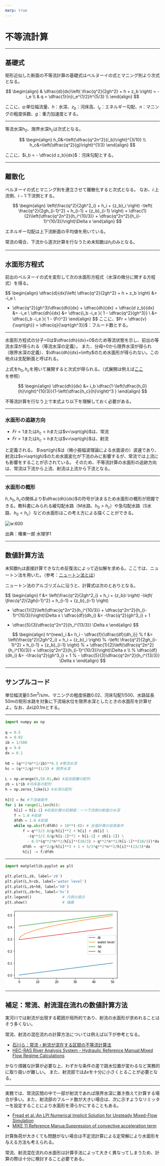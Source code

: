 ```yaml
---
marp: true
---
```


# 不等流計算

---

## 基礎式

矩形近似した断面の不等流計算の基礎式はベルヌーイの式とマニング則より次式となる。

$$
\begin{align}
& \dfrac{d}{dx}\left( \frac{q^2}{2gh^2} + h + z_b \right) = -i_e \\
& q = \dfrac{1}{n}i_e^{1/2}h^{5/3} \\
\end{align}
$$

ここに、$q$:単位幅流量、$h$：水深、$z_b$：河床高、$i_e$：エネルギー勾配、$n$：マニングの粗度係数、$g$：重力加速度とする。

---

等流水深$h_0$、限界水深$h_c$は次式となる。

$$
\begin{align}
h_0&=\left(\dfrac{q^2n^2}{i_b}\right)^{3/10} \\
h_c&=\left(\dfrac{q^2}{g}\right)^{1/3}
\end{align}
$$

ここに、$i_b = - \dfrac{d z_b}{dx}$：河床勾配とする。

---

## 離散化

ベルヌーイの式とマニング則を連立させて離散化すると次式となる。
なお、$i$:上流側、$i-1$:下流側とする。

$$
\begin{align}
\left(\frac{q^2}{2gh^2_i} + h_i + {z_b}_i \right) 
-\left( \frac{q^2}{2gh_{i-1}^2} + h_{i-1} + {z_b}_{i-1} \right) 
= \dfrac{1}{2}\left(\dfrac{q^2n^2}{h_i^{10/3}} + \dfrac{q^2n^2}{h_{i-1}^{10/3}}\right)\Delta x
\end{align}
$$

エネルギー勾配は上下流断面の平均値を用いている。

常流の場合、下流から逐次計算を行なうため未知数は$h_i$のみとなる。

---

## 水面形方程式

前出のベルヌーイの式を変形して次の水面形方程式（水深の微分に関する方程式）を得る。

$$
\begin{align}
 \dfrac{d}{dx}\left( \dfrac{q^2}{2gh^2} + h + z_b \right) &= -i_e \\
- \dfrac{q^2}{gh^3}\dfrac{dh}{dx} + \dfrac{dh}{dx} + \dfrac{d z_b}{dx} &= -i_e \\
\dfrac{dh}{dx} &= \dfrac{i_b -i_e }{ 1 - \dfrac{q^2}{gh^3}}  \\
 &= \dfrac{i_b -i_e }{ 1 - {Fr}^2} 
\end{align}
$$
ここに、$Fr = \dfrac{v}{\sqrt{gh}} = \dfrac{q}{\sqrt{gh^3}}$：フルード数とする。


---

水面形方程式の分子=0は$\dfrac{dh}{dx}=0$のため等流状態を示し、前出の等流水深が得られる（等流水深の定義）。
また、分母=0から限界水深が得られ（限界水深の定義）、$\dfrac{dh}{dx}=\infty$のため水面形が得られない。この地点は支配断面と呼ばれる。


上式を$h_0,h_c$を用いて展開すると次式が得られる。（式展開は例えば[ここ](https://sites.google.com/view/senmitsu/%E6%B0%B4%E5%B7%A5%E7%B3%BB/6-6-%E9%96%8B%E6%B0%B4%E8%B7%AF%E3%81%AE%E4%B8%8D%E7%AD%89%E6%B5%81)を参照）


$$
\begin{align}
\dfrac{dh}{dx} &= i_b \dfrac{1-\left(\dfrac{h_0}{h}\right)^{10/3}}{1-\left(\dfrac{h_c}{h}\right)^3 }
\end{align}
$$

不等流計算を行なう上で本式より以下を理解しておく必要がある。

---

### 水面形の追跡方向
 - $Fr<1$または$h_c<h$または$v<\sqrt{gh}$は、常流
 - $Fr>1$または$h_c>h$または$v>\sqrt{gh}$は、射流
 
 と定義される。
 $\sqrt{gh}$は（微小振幅波理論による水面波の）波速であり、射流は$v>\sqrt{gh}$のため水面変化が下流のみに影響するが、常流では上流にも影響をすることが示されている。
そのため、不等流計算の水面形の追跡方向は、常流は下流から上流、射流は上流から下流となる。


---

### 水面形の概形

$h,h_0,h_c$の関係より$\dfrac{dh}{dx}$の符号が決まるため水面形の概形が把握できる。教科書にみられる緩勾配水路（M水路、$h_0>h_c$）や急勾配水路（S水路、$h_0<h_c$）などの水面形はこの考え方による描くことができる。


![w:600](https://computational-sediment-hyd.github.io/NonUniformFlowModelUsingPython/01_NonUniformFlow01/ref/fig01.jpg)

出典：椿東一郎 水理学1


---

## 数値計算方法

未知数$h_i$は直接計算できなため反復法によって近似解を求める。ここでは、ニュートン法を用いた。（参考：[ニュートン法とは](https://ja.wikipedia.org/wiki/%E3%83%8B%E3%83%A5%E3%83%BC%E3%83%88%E3%83%B3%E6%B3%95)）

ニュートン法のアルゴリズムに沿うと、計算式は次のとおりとなる。

$$
\begin{align}
f &= \left(\frac{q^2}{2gh^2_i} + h_i + {z_b}_i \right) 
-\left( \frac{q^2}{2gh_{i-1}^2} + h_{i-1} + {z_b}_{i-1} \right) 
 - \dfrac{1}{2}\left(\dfrac{q^2n^2}{h_i^{10/3}} + \dfrac{q^2n^2}{h_{i-1}^{10/3}}\right)\Delta x \\
\dfrac{df}{dh_i} &= -\frac{q^2}{gh^3_i} + 1 
+ \dfrac{5}{3}\dfrac{q^2n^2}{h_i^{13/3}} \Delta x
\end{align}
$$

$$
\begin{align}
h^{new}_i &= h_i - \dfrac{f}{\dfrac{df}{dh_i}}
% f &= \left(\frac{q^2}{2gh^2_i} + h_i + {z_b}_i \right) 
% -\left( \frac{q^2}{2gh_{i-1}^2} + h_{i-1} + {z_b}_{i-1} \right) 
%  + \dfrac{1}{2}\left(\dfrac{q^2n^2}{h_i^{10/3}} + \dfrac{q^2n^2}{h_{i-1}^{10/3}}\right)\Delta x \\
% \dfrac{df}{dh_i} &= -\frac{q^2}{gh^3_i} + 1 
% - \dfrac{5}{3}\dfrac{q^2n^2}{h_i^{13/3}} \Delta x
\end{align}
$$

---

## サンプルコード

単位幅流量0.5$\mathrm{m^3/s/m}$、マニングの粗度係数0.02、河床勾配1/500、水路延長50$\mathrm{m}$の矩形水路を対象に下流端水位を限界水深としたときの水面形を計算せよ。なお、$\Delta x$は0.1$\mathrm{m}$とする。

---

```python
import numpy as np

q = 0.5
n = 0.02
ib = 1/500
g = 9.8
dx = 0.1

h0 = (q**2*n**2/ib)**0.3 #等流水深
hc = (q**2/g)**(1/3) # 限界水深

L = np.arange(0,50.01,dx) #追加距離の配列
zb = L*ib #河床高の配列
h = np.zeros_like(L) #水深の配列

h[0] = hc #下流端条件
for i in range(1,len(h)):
    h[i] = h[i-1] #収束計算の初期値：一つ下流側の断面の水深
    f = 1.0 #仮値
    dfdh = 1.0 #仮値
    while np.abs(f/dfdh) > 10**(-8): # 反復計算の収束条件
        f = q**2/2.0/g/h[i]**2 + h[i] + zb[i] \
          -(q**2/2.0/g/h[i-1]**2 + h[i-1] + zb[i-1]) \
          - 0.5*(q**2*n**2/h[i]**(10/3) + q**2*n**2/h[i-1]**(10/3))*dx
        dfdh = -q**2/g/h[i]**3 + 1 + 5/3*q**2*n**2/h[i]**(13/3)*dx
        h[i] -= f/dfdh
```

---

```python
import matplotlib.pyplot as plt

plt.plot(L,zb, label='zb')
plt.plot(L,h+zb, label='water level')
plt.plot(L,zb+h0, label='h0')
plt.plot(L,zb+hc, label='hc')
plt.legend()              # 凡例の表示
plt.show()                # 描画
```


![png](output_14_0.png)


---

## 補足：常流、射流混在流れの数値計算方法

実河川では射流が出現する範囲が局所的であり、射流の水面形が求めれることはそう多くない。

常流、射流の混在流れの計算方法については例えば以下が参考となる。

 - [石川ら：常流・射流が混在する区間の不等流計算法](https://jglobal.jst.go.jp/detail?JGLOBAL_ID=200902051802853683)
 - [HEC-RAS River Analysis System - Hydraulic Reference Manual:Mixed Flow Regime Calculations](http://drm.cenn.org/Trainings/Flood%20Modelling/Other%20Documents/Software/HECRAS/manuals/HEC-RAS_4.1_Reference_Manual.pdf#page=98)

かなり煩雑な計算が必要な上、わずかな条件の差で跳水位置が変わるなど実務的に取り扱いが難しい。
また、射流部では$\Delta x$を十分に小さくとることが必要となる。

---

実務では、常流区間の中で一部が射流であれば限界水深に置き換えて計算する場合が多い。また、射流部のフルード数が大きい場合は、次に示すようなリミッターを設定することにより水面形を滑らかにすることもある。

 - [Fread et al.:An LPI Numerical Implicit Solution for Unsteady Mixed-Flow Simulation](https://cedb.asce.org/CEDBsearch/record.jsp?dockey=0099470)
 - [MIKE 11 Reference Manua:Suppression of convective acceleration term](https://manuals.mikepoweredbydhi.help/2021/Water_Resources/Mike_11_ref.pdf#page=171)

計算負荷が大きくても問題がない場合は不定流計算による定常解により水面形を与える方法も考えられる。

常流、射流混在流れの水面形は計算手法によって大きく異なってしまうため、計算の際は十分に検討すること必要である。

